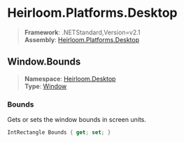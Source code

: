 # Heirloom.Platforms.Desktop

> **Framework**: .NETStandard,Version=v2.1  
> **Assembly**: [Heirloom.Platforms.Desktop][0]  

## Window.Bounds

> **Namespace**: [Heirloom.Desktop][0]  
> **Type**: [Window][1]  

### Bounds

Gets or sets the window bounds in screen units.

```cs
IntRectangle Bounds { get; set; }
```

[0]: ../Heirloom.Platforms.Desktop.md
[1]: Heirloom.Desktop.Window.md
